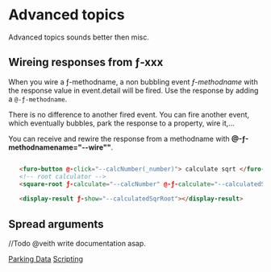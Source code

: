 # Advanced topics
Advanced topics sounds better then misc.    


## Wireing responses from ƒ-xxx
When you wire a ƒ-methodname, a non bubbling event *ƒ-methodname* with the response value in event.detail will be fired. 
Use the response by adding a `@-ƒ-methodname`. 

There is no difference to another fired event. You can fire another event, which eventually bubbles, park the response to a property, wire it,...   
  
You can receive and rewire the response from a methodname with **@-ƒ-methodnamename="--wire""**. 
```html

   <furo-button @-click="--calcNumber(_number)"> calculate sqrt </furo-button>
   <!-- root calculator -->    
   <square-root ƒ-calculate="--calcNumber" @-ƒ-calculate="--calculatedSqrRoot"></square-root>
   
   <display-result ƒ-show="--calculatedSqrRoot"></display-result>
```


## Spread arguments
//Todo @veith write documentation asap.




<furo-horizontal-flex>
<a href="../fbp-data/">Parking Data</a>
<furo-empty-spacer></furo-empty-spacer>
<a href="../fbp-scripting/">Scripting</a>
</furo-horizontal-flex>
